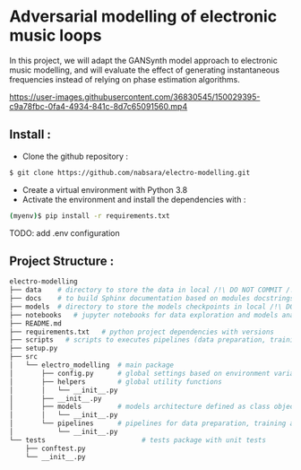 Adversarial modelling of electronic music loops
=================================================

In this project, we will adapt the GANSynth model approach to electronic music modelling, and will evaluate the effect of generating instantaneous frequencies instead
of relying on phase estimation algorithms.



https://user-images.githubusercontent.com/36830545/150029395-c9a78fbc-0fa4-4934-841c-8d7c65091560.mp4




## Install :

- Clone the github repository :
```bash
$ git clone https://github.com/nabsara/electro-modelling.git
```
- Create a virtual environment with Python 3.8
- Activate the environment and install the dependencies with :
```bash
(myenv)$ pip install -r requirements.txt
```

TODO: add .env configuration


## Project Structure :

```bash 
electro-modelling
├── data    # directory to store the data in local /!\ DO NOT COMMIT /!\
├── docs    # to build Sphinx documentation based on modules docstrings
├── models  # directory to store the models checkpoints in local /!\ DO NOT COMMIT /!\
├── notebooks   # jupyter notebooks for data exploration and models analysis
├── README.md
├── requirements.txt   # python project dependencies with versions
├── scripts   # scripts to executes pipelines (data preparation, training, evaluation) 
├── setup.py
├── src
│   └── electro_modelling  # main package
│       ├── config.py      # global settings based on environment variables
│       ├── helpers        # global utility functions
│       │   └── __init__.py
│       ├── __init__.py
│       ├── models         # models architecture defined as class objects
│       │   └── __init__.py
│       └── pipelines      # pipelines for data preparation, training and evaluation for a given model
│           └── __init__.py
└── tests                        # tests package with unit tests
    ├── conftest.py
    └── __init__.py

```
